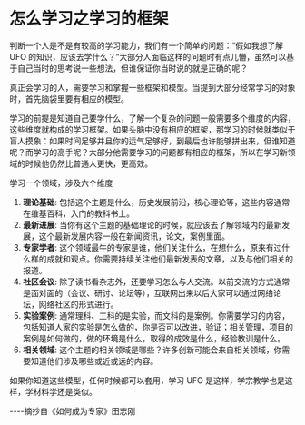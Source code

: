 # 怎么学习之学习的框架

判断一个人是不是有较高的学习能力，我们有一个简单的问题：“假如我想了解 UFO 的知识，应该去学什么？”大部分人面临这样的问题时有点儿懵，虽然可以基于自己当时的思考说一些想法，但谁保证你当时说的就是正确的呢？

真正会学习的人，需要学习和掌握一些框架和模型。当提到大部分经常学习的对象时，首先脑袋里要有相应的模型。

学习的前提是知道自己要学什么，了解一个复杂的问题一般需要多个维度的内容，这些维度就构成的学习框架。如果头脑中没有相应的框架，那学习的时候就类似于盲人摸象：如果时间足够并且你的运气足够好，到最后也许能够拼出来，但谁知道呢？而学习的高手呢？大部分他需要学习的问题都有相应的框架，所以在学习新领域的时候他仍然比普通人更快，更高效。

学习一个领域，涉及六个维度

1. **理论基础**: 包括这个主题是什么，历史发展前沿，核心理论等，这些内容通常在维基百科，入门的教科书上。
2. **最新进展**: 当你有这个主题的基础理论的时候，就应该去了解领域内的最新发展，这个最新发展内容一般在新闻资讯，论文，案例里面。
3. **专家学者**: 这个领域最牛的专家是谁，他们关注什么，在想什么，原来有过什么样的成就和观点。你需要持续关注他们最新发表的文章，以及与他们相关的报道。
4. **社区会议**: 除了读书看杂志外，还要学习怎么与人交流。以前交流的方式通常是面对面的（会议、研讨、论坛等），互联网出来以后大家可以通过网络论坛，网络社区的形式进行。
5. **实验案例**: 通常理科、工科的是实验，而文科的是案例。你需要学习的内容，包括知道人家的实验是怎么做的，你是否可以改进，验证；相关管理，项目的案例是如何做的，做的环境是什么，取得的成效是什么，经验教训是什么。
6. **相关领域**: 这个主题的相关领域是哪些？许多创新可能会来自相关领域，你需要知道他们涉及哪些或近或远的内容。

如果你知道这些模型，任何时候都可以套用，学习 UFO 是这样，学宗教学也是这样，学材料学还是类似。

----摘抄自《如何成为专家》田志刚 